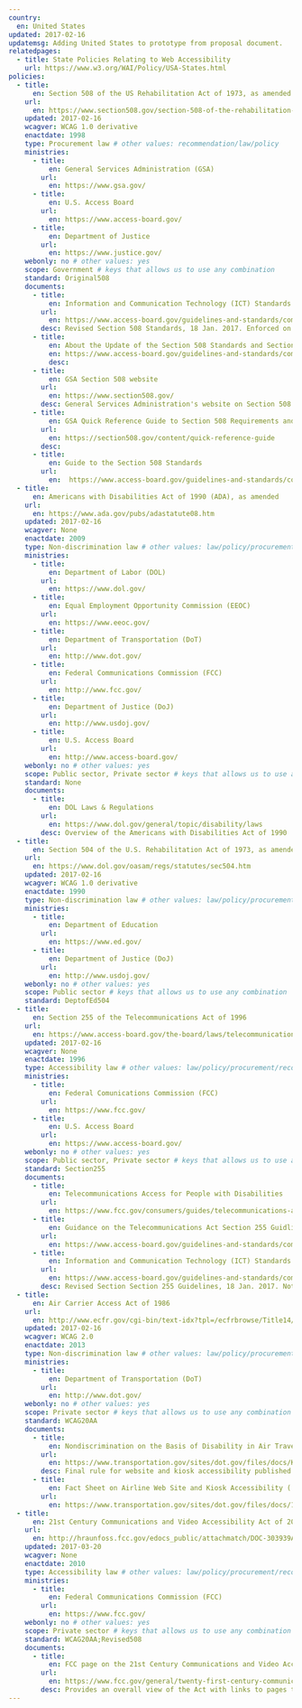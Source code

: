 ```yaml
---
country:
  en: United States
updated: 2017-02-16
updatemsg: Adding United States to prototype from proposal document.
relatedpages:
  - title: State Policies Relating to Web Accessibility
    url: https://www.w3.org/WAI/Policy/USA-States.html
policies:
  - title:
      en: Section 508 of the US Rehabilitation Act of 1973, as amended
    url:
      en: https://www.section508.gov/section-508-of-the-rehabilitation-act
    updated: 2017-02-16
    wcagver: WCAG 1.0 derivative
    enactdate: 1998
    type: Procurement law # other values: recommendation/law/policy
    ministries:
      - title:
          en: General Services Administration (GSA)
        url:
          en: https://www.gsa.gov/
      - title:
          en: U.S. Access Board
        url:
          en: https://www.access-board.gov/
      - title:
          en: Department of Justice
        url:
          en: https://www.justice.gov/
    webonly: no # other values: yes
    scope: Government # keys that allows us to use any combination
    standard: Original508
    documents:
      - title:
          en: Information and Communication Technology (ICT) Standards and Guidelines
        url:
          en: https://www.access-board.gov/guidelines-and-standards/communications-and-it/about-the-ict-refresh/final-rule
        desc: Revised Section 508 Standards, 18 Jan. 2017. Enforced on U.S. Agencies as of 18 Jan. 2018.
      - title:
          en: About the Update of the Section 508 Standards and Section 255 Guidelines for Information and Communication Technology
          en: https://www.access-board.gov/guidelines-and-standards/communications-and-it/about-the-ict-refresh/overview-of-the-final-rule
          desc: 
      - title:
          en: GSA Section 508 website
        url:
          en: https://www.section508.gov/
        desc: General Services Administration's website on Section 508
      - title:
          en: GSA Quick Reference Guide to Section 508 Requirements and Standards
        url:
          en: https://section508.gov/content/quick-reference-guide
        desc:  
      - title:
          en: Guide to the Section 508 Standards
        url:
          en:  https://www.access-board.gov/guidelines-and-standards/communications-and-it/about-the-section-508-standards/guide-to-the-section-508-standards
  - title:
      en: Americans with Disabilities Act of 1990 (ADA), as amended
    url:
      en: https://www.ada.gov/pubs/adastatute08.htm
    updated: 2017-02-16
    wcagver: None
    enactdate: 2009
    type: Non-discrimination law # other values: law/policy/procurement/recommendation
    ministries:
      - title:
          en: Department of Labor (DOL)
        url:
          en: https://www.dol.gov/
      - title:
          en: Equal Employment Opportunity Commission (EEOC)
        url:
          en: https://www.eeoc.gov/
      - title:
          en: Department of Transportation (DoT)
        url:
          en: http://www.dot.gov/
      - title:
          en: Federal Communications Commission (FCC)
        url:
          en: http://www.fcc.gov/
      - title:
          en: Department of Justice (DoJ)
        url:
          en: http://www.usdoj.gov/
      - title:
          en: U.S. Access Board
        url:
          en: http://www.access-board.gov/
    webonly: no # other values: yes
    scope: Public sector, Private sector # keys that allows us to use any combination
    standard: None
    documents:
      - title:
          en: DOL Laws & Regulations
        url:
          en: https://www.dol.gov/general/topic/disability/laws
        desc: Overview of the Americans with Disabilities Act of 1990
  - title:
      en: Section 504 of the U.S. Rehabilitation Act of 1973, as amended
    url:
      en: https://www.dol.gov/oasam/regs/statutes/sec504.htm
    updated: 2017-02-16
    wcagver: WCAG 1.0 derivative
    enactdate: 1990
    type: Non-discrimination law # other values: law/policy/procurement/recommendation
    ministries:
      - title:
          en: Department of Education
        url:
          en: https://www.ed.gov/
      - title:
          en: Department of Justice (DoJ)
        url:
          en: http://www.usdoj.gov/
    webonly: no # other values: yes
    scope: Public sector # keys that allows us to use any combination
    standard: DeptofEd504
  - title:
      en: Section 255 of the Telecommunications Act of 1996
    url:
      en: https://www.access-board.gov/the-board/laws/telecommunications-act
    updated: 2017-02-16
    wcagver: None
    enactdate: 1996
    type: Accessibility law # other values: law/policy/procurement/recommendation
    ministries:
      - title:
          en: Federal Comunications Commission (FCC)
        url:
          en: https://www.fcc.gov/
      - title:
          en: U.S. Access Board
        url:
          en: https://www.access-board.gov/
    webonly: no # other values: yes
    scope: Public sector, Private sector # keys that allows us to use any combination
    standard: Section255
    documents:
      - title:
          en: Telecommunications Access for People with Disabilities
        url:
          en: https://www.fcc.gov/consumers/guides/telecommunications-access-people-disabilities
      - title:
          en: Guidance on the Telecommunications Act Section 255 Guidlines
        url:
          en: https://www.access-board.gov/guidelines-and-standards/communications-and-it/about-the-telecommunications-act-guidelines/guidance-on-the-telecommunications-act-%C2%A7255-guidelines
      - title:
          en: Information and Communication Technology (ICT) Standards and Guidelines
        url:
          en: https://www.access-board.gov/guidelines-and-standards/communications-and-it/about-the-ict-refresh/final-rule
        desc: Revised Section Section 255 Guidelines, 18 Jan. 2017. Not yet enforced by an FCC rule.
  - title:
      en: Air Carrier Access Act of 1986
    url:
      en: http://www.ecfr.gov/cgi-bin/text-idx?tpl=/ecfrbrowse/Title14/14cfr382_main_02.tpl
    updated: 2017-02-16
    wcagver: WCAG 2.0
    enactdate: 2013
    type: Non-discrimination law # other values: law/policy/procurement/recommendation
    ministries:
      - title:
          en: Department of Transportation (DoT)
        url:
          en: http://www.dot.gov/
    webonly: no # other values: yes
    scope: Private sector # keys that allows us to use any combination
    standard: WCAG20AA
    documents:
      - title:
          en: Nondiscrimination on the Basis of Disability in Air Travel - Accessibility of Web Sites and Automated Kiosks at U.S. Airports
        url:
          en: https://www.transportation.gov/sites/dot.gov/files/docs/Kiosk-website-FR-final%20rule.pdf
        desc: Final rule for website and kiosk accessibility published in the U.S. Federal Register on 12 Nov. 2013
      - title:
          en: Fact Sheet on Airline Web Site and Kiosk Accessibility (.pdf)
        url:
          en: https://www.transportation.gov/sites/dot.gov/files/docs/11-04-13%20Accessible%20Kiosks%20Fact%20Sheet_0_0.pdf
  - title:
      en: 21st Century Communications and Video Accessibility Act of 2010 (CVAA)
    url:
      en: http://hraunfoss.fcc.gov/edocs_public/attachmatch/DOC-303939A1.doc
    updated: 2017-03-20
    wcagver: None
    enactdate: 2010
    type: Accessibility law # other values: law/policy/procurement/recommendation
    ministries:
      - title:
          en: Federal Communications Commission (FCC)
        url:
          en: https://www.fcc.gov/
    webonly: no # other values: yes
    scope: Private sector # keys that allows us to use any combination
    standard: WCAG20AA;Revised508
    documents:
      - title:
          en: FCC page on the 21st Century Communications and Video Accesibility Act
        url:
          en: https://www.fcc.gov/general/twenty-first-century-communications-and-video-accessibility-act-0
        desc: Provides an overall view of the Act with links to pages that contain the technical requirements for the various technologies covered by the Act.
---
```

